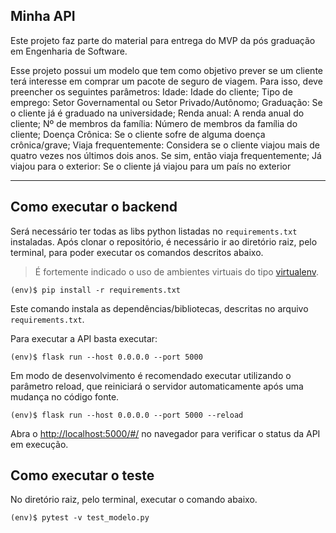 ## Minha API

Este projeto faz parte do material para entrega do MVP da pós graduação em Engenharia de Software.

Esse projeto possui um modelo que tem como objetivo prever se um cliente terá interesse em comprar um pacote de seguro de viagem.
Para isso, deve preencher os seguintes parâmetros:
Idade: Idade do cliente;
Tipo de emprego: Setor Governamental ou Setor Privado/Autônomo;
Graduação: Se o cliente já é graduado na universidade;
Renda anual: A renda anual do cliente;
Nº de membros da família: Número de membros da família do cliente;
Doença Crônica: Se o cliente sofre de alguma doença crônica/grave;
Viaja frequentemente: Considera se o cliente viajou mais de quatro vezes nos últimos dois anos. Se sim, então viaja frequentemente;
Já viajou para o exterior: Se o cliente já viajou para um país no exterior

---
## Como executar o backend


Será necessário ter todas as libs python listadas no `requirements.txt` instaladas.
Após clonar o repositório, é necessário ir ao diretório raiz, pelo terminal, para poder executar os comandos descritos abaixo.

> É fortemente indicado o uso de ambientes virtuais do tipo [virtualenv](https://virtualenv.pypa.io/en/latest/installation.html).

```
(env)$ pip install -r requirements.txt
```

Este comando instala as dependências/bibliotecas, descritas no arquivo `requirements.txt`.

Para executar a API  basta executar:

```
(env)$ flask run --host 0.0.0.0 --port 5000
```

Em modo de desenvolvimento é recomendado executar utilizando o parâmetro reload, que reiniciará o servidor
automaticamente após uma mudança no código fonte. 

```
(env)$ flask run --host 0.0.0.0 --port 5000 --reload
```

Abra o [http://localhost:5000/#/](http://localhost:5000/#/) no navegador para verificar o status da API em execução.


## Como executar o teste
No diretório raiz, pelo terminal, executar o comando abaixo.

```
(env)$ pytest -v test_modelo.py
```